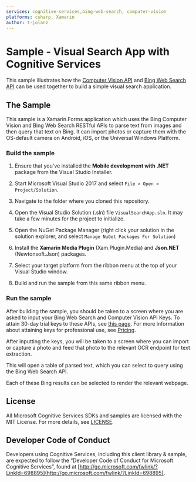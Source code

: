 ```yaml
---
services: cognitive-services,bing-web-search, computer-vision 
platforms: csharp, Xamarin
author: t-jolanz
---
```


# Sample - Visual Search App with Cognitive Services

This sample illustrates how the [Computer Vision API](https://azure.microsoft.com/en-us/services/cognitive-services/computer-vision/) and [Bing Web Search API](https://azure.microsoft.com/en-us/services/cognitive-services/bing-web-search-api/) can be used together to build a simple visual search application.  

## The Sample
This sample is a Xamarin.Forms application which uses the Bing Computer Vision and Bing Web Search RESTful APIs to parse text from images and then query that text on Bing.  It can import photos or capture them with the OS-default camera on Android, iOS, or the Universal Windows Platform.  


### Build the sample

1. Ensure that you've installed the **Mobile development with .NET** package from the Visual Studio Installer.

2. Start Microsoft Visual Studio 2017 and select `File > Open >
    Project/Solution`.
    
3. Navigate to the folder where you cloned this repository.

4. Open the Visual Studio Solution (.sln) file `VisualSearchApp.sln`.  It may take a few minutes for the project to initialize.

5. Open the NuGet Package Manager (right click your solution in the solution explorer, and select `Manage NuGet Packages For Solution`)

6. Install the **Xamarin Media Plugin** (Xam.Plugin.Media) and **Json.NET** (Newtonsoft.Json) packages.

7. Select your target platform from the ribbon menu at the top of your Visual Studio window.

8. Build and run the sample from this same ribbon menu.

### Run the sample
After building the sample, you should be taken to a screen where you are asked to input your Bing Web Search and Computer Vision API Keys.  To attain 30-day trial keys to these APIs, see [this page](https://azure.microsoft.com/en-us/try/cognitive-services/).  For more information about attaining keys for professional use, see [Pricing](https://azure.microsoft.com/en-us/pricing/calculator/).

After inputting the keys, you will be taken to a screen where you can import or capture a photo and feed that photo to the relevant OCR endpoint for text extraction.  

This will open a table of parsed text, which you can select to query using the Bing Web Search API.

Each of these Bing results can be selected to render the relevant webpage.

## License
All Microsoft Cognitive Services SDKs and samples are licensed with the MIT License. For more details, see
[LICENSE](https://microsoft.mit-license.org/).


## Developer Code of Conduct
Developers using Cognitive Services, including this client library & sample, are expected to follow the “Developer Code of Conduct for Microsoft Cognitive Services”, found at [http://go.microsoft.com/fwlink/?LinkId=698895](http://go.microsoft.com/fwlink/?LinkId=698895).

